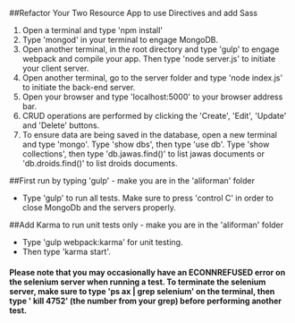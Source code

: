 ##Refactor Your Two Resource App to use Directives and add Sass

1. Open a terminal and type 'npm install'
2. Type 'mongod' in your terminal to engage MongoDB.
3. Open another terminal, in the root directory and type 'gulp' to engage webpack and compile your app.  Then type 'node server.js' to initiate your client server.
4. Open another terminal, go to the server folder and type 'node index.js' to initiate the back-end server.
5. Open your browser and type 'localhost:5000' to your browser address bar.
6. CRUD operations are performed by clicking the 'Create', 'Edit', 'Update' and 'Delete' buttons.
7. To ensure data are being saved in the database, open a new terminal and type 'mongo'.  Type 'show dbs', then type 'use db'. Type 'show collections', then type 'db.jawas.find()' to list jawas documents or 'db.droids.find()' to list droids documents.

##First run by typing 'gulp' - make you are in the 'aliforman' folder
- Type 'gulp' to run all tests. Make sure to press 'control C' in order to close MongoDb and the servers properly.

##Add Karma to run unit tests only - make you are in the 'aliforman' folder
- Type 'gulp webpack:karma' for unit testing.
- Then type 'karma start'.

#### Please note that you may occasionally have an ECONNREFUSED error on the selenium server when running a test. To terminate the selenium server, make sure to type 'ps ax | grep selenium' on the terminal, then type ' kill 4752' (the number from your grep) before performing another test.
